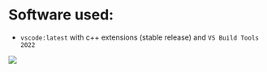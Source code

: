 # Software used:
- `vscode:latest` with c++ extensions (stable release) and `VS Build Tools 2022`

[![](https://visitcount.itsvg.in/api?id=teamdominant&icon=0&color=1)](https://visitcount.itsvg.in)
